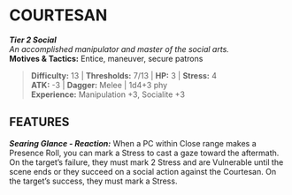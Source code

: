 ﻿# COURTESAN

***Tier 2 Social***  
*An accomplished manipulator and master of the social arts.*  
**Motives & Tactics:** Entice, maneuver, secure patrons

> **Difficulty:** 13 | **Thresholds:** 7/13 | **HP:** 3 | **Stress:** 4  
> **ATK:** -3 | **Dagger:** Melee | 1d4+3 phy  
> **Experience:** Manipulation +3, Socialite +3

## FEATURES

***Searing Glance - Reaction:*** When a PC within Close range makes a Presence Roll, you can mark a Stress to cast a gaze toward the aftermath. On the target’s failure, they must mark 2 Stress and are Vulnerable until the scene ends or they succeed on a social action against the Courtesan. On the target’s success, they must mark a Stress.
